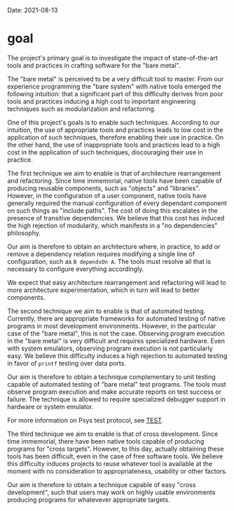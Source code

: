 Date: 2021-08-13

# goal

The project's primary goal is to investigate the impact of state-of-the-art tools and practices in
crafting software for the "bare metal".

The "bare metal" is perceived to be a very difficult tool to master. From our experience programming
the "bare system" with native tools emerged the following intuition: that a significant part of this
difficulty derives from poor tools and practices inducing a high cost to important engineering
techniques such as modularization and refactoring.

One of this project's goals is to enable such techniques. According to our intuition, the use of
appropriate tools and practices leads to low cost in the application of such techniques, therefore
enabling their use in practice. On the other hand, the use of inappropriate tools and practices
lead to a high cost in the application of such techniques, discouraging their use in practice.

The first technique we aim to enable is that of architecture rearrangement and refactoring. Since
time immemorial, native tools have been capable of producing reusable components, such as "objects"
and "libraries". However, in the configuration of a user component, native tools have generally
required the manual configuration of every dependant component on such things as "include paths".
The cost of doing this escalates in the presence of transitive dependencies. We believe that this
cost has induced the high rejection of modularity, which manifests in a "no dependencies" philosophy. 

Our aim is therefore to obtain an architecture where, in practice, to add or remove a dependency
relation requires modifying a single line of configuration, such as `B dependsOn A`. The tools
must resolve all that is necessary to configure everything accordingly.

We expect that easy architecture rearrangement and refactoring will lead to more architecture
experimentation, which in turn will lead to better components.

The second technique we aim to enable is that of automated testing. Currently, there are appropriate
frameworks for automated testing of native programs in most development environments. However,
in the particular case of the "bare metal", this is not the case. Observing program execution
in the "bare metal" is very difficult and requires specialized hardware. Even with system
emulators, observing program execution is not particularly easy. We believe this difficulty
induces a high rejection to automated testing in favor of `printf` testing over data ports.

Our aim is therefore to obtain a technique complementary to unit testing capable of automated
testing of "bare metal" test programs. The tools must observe program execution and make accurate
reports on test success or failure. The technique is allowed to require specialized debugger
support in hardware or system emulator.

For more information on Psys test protocol, see [TEST](TEST.md).

The third technique we aim to enable is that of cross development. Since time immemorial, there
have been native tools capable of producing programs for "cross targets". However, to this day,
actually obtaining these tools has been difficult, even in the case of free software tools. We
believe this difficulty induces projects to reuse whatever tool is available at the moment with
no consideration to appropriateness, usability or other factors.

Our aim is therefore to obtain a technique capable of easy "cross development", such that users
may work on highly usable environments producing programs for whatevever appropriate targets.